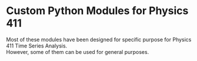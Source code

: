 # Custom Python Modules for Physics 411

Most of these modules have been designed for specific purpose for Physics 411 Time Series Analysis.<br> However, some of them can be used for general purposes.<br><br>
